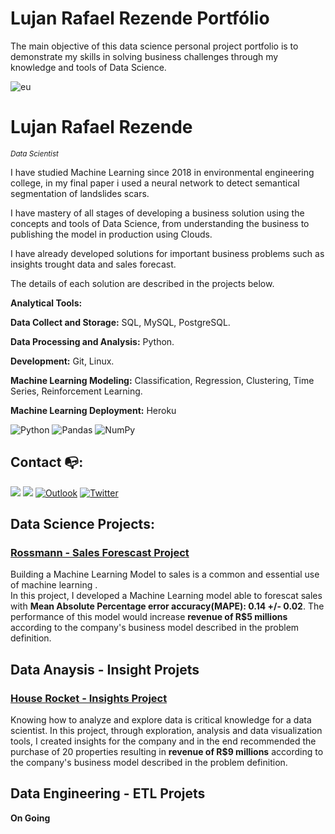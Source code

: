 # Lujan Rafael Rezende Portfólio
The main objective of this data science personal project portfolio is to demonstrate my skills in solving business challenges through my knowledge and tools of Data Science.

![eu](https://encrypted-tbn0.gstatic.com/images?q=tbn:ANd9GcSgKcyZBqOoymupym6xZgfVpR5QwiPDxj_kco7XzcXALqHcT3n1DKyJFS-7q73DXWrHDGM&usqp=CAU)

# Lujan Rafael Rezende
<sub>*Data Scientist*</sub>

I have studied Machine Learning since 2018 in environmental engineering college, in my final paper i used a neural network to detect semantical segmentation of landslides scars.

I have mastery of all stages of developing a business solution using the concepts and tools of Data Science, from understanding the business to publishing the model in production using Clouds.

I have already developed solutions for important business problems such as insights trought data and sales forecast.

The details of each solution are described in the projects below.

**Analytical Tools:**

**Data Collect and Storage:** SQL, MySQL, PostgreSQL.

**Data Processing and Analysis:** Python.

**Development:** Git, Linux.

**Machine Learning Modeling:** Classification, Regression, Clustering, Time Series, Reinforcement Learning.

**Machine Learning Deployment:** Heroku

<img alt="Python" src="https://img.shields.io/badge/python-%2314354C.svg?style=for-the-badge&logo=python&logoColor=white"/> <img alt="Pandas" src="https://img.shields.io/badge/pandas-%23150458.svg?style=for-the-badge&logo=pandas&logoColor=white" /> <img alt="NumPy" src="https://img.shields.io/badge/numpy-%23013243.svg?style=for-the-badge&logo=numpy&logoColor=white" />



## Contact :mailbox_with_no_mail::

  [<img src="https://img.shields.io/badge/linkedin-%230077B5.svg?&style=for-the-badge&logo=linkedin&logoColor=white" />](https://www.linkedin.com/in/lujanrr/) [<img src = "https://img.shields.io/badge/instagram-%23E4405F.svg?&style=for-the-badge&logo=instagram&logoColor=white">](https://www.instagram.com/lujanrr/) 
 [<img alt="Outlook" src="https://img.shields.io/badge/Outlook-0078D4?style=for-the-badge&logo=microsoft-outlook&logoColor=white&link=mailto:lujanrr@outlook.com" />](mailto:lujanrr@outlook.com)  [<img alt="Twitter" src="https://img.shields.io/badge/LujanRR-%231DA1F2.svg?style=for-the-badge&logo=Twitter&logoColor=white"/>](https://twitter.com/Lujan_RR)


## Data Science Projects:

### [Rossmann - Sales Forescast Project]( https://github.com/lujanrr/lujanrr-rossmann-sales)
Building a Machine Learning Model to sales  is a common and essential use of machine learning .  
In this project, I developed a Machine Learning model able to forescat sales with **Mean Absolute Percentage error accuracy(MAPE): 0.14 +/- 0.02**.
The performance of this model would increase **revenue of R$5 millions** according to the company's business model described in the problem definition.

## Data Anaysis - Insight Projets

### [House Rocket - Insights Project]( https://github.com/lujanrr/lujanrr-house-rocket)
Knowing how to analyze and explore data is critical knowledge for a data scientist.
In this project, through exploration, analysis and data visualization tools, I created insights for the company and in the end recommended the purchase of 20 properties resulting in **revenue of R$9 millions** according to the company's business model described in the problem definition.



## Data Engineering - ETL Projets

**On Going**
